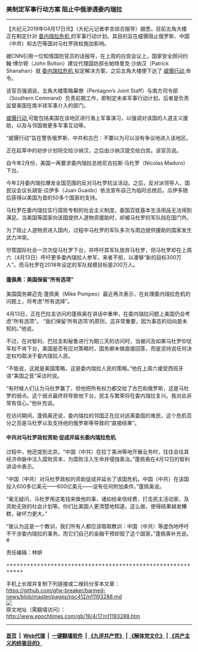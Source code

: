 ### 美制定军事行动方案 阻止中俄渗透委内瑞拉
------------------------

<p>
 【大纪元2019年04月17日讯】（大纪元记者李言综合报导）据悉，目前五角大楼正在制定针对
 <a href="http://www.epochtimes.com/gb/tag/%E5%A7%94%E5%86%85%E7%91%9E%E6%8B%89%E5%8D%B1%E6%9C%BA.html">
  委内瑞拉危机
 </a>
 的军事行动计划。其目的旨在威慑阻止俄罗斯、中国（中共）和古巴等国对马杜罗政权施加影响。
</p>
<p>
 据CNN引用一位知情国防官员的话报导，在上周的白宫会议上，国家安全顾问约翰·博尔顿（John Bolton）建议代理国防部长帕特里克·沙纳汉（Patrick Shanahan）就
 <a href="http://www.epochtimes.com/gb/tag/%E5%A7%94%E5%86%85%E7%91%9E%E6%8B%89%E5%8D%B1%E6%9C%BA.html">
  委内瑞拉危机
 </a>
 拟定解决方案，之后五角大楼便下达了
 <a href="http://www.epochtimes.com/gb/tag/%E5%A8%81%E6%85%91%E8%A1%8C%E5%8A%A8.html">
  威慑行动
 </a>
 命令。
</p>
<p>
 该官员强调说，五角大楼策略幕僚（Pentagon’s Joint Staff）与南方司令部（Southern Command）负责前期工作，即制定未来军事行动计划。后者是负责监督美国在南半球军事介入的部门。
</p>
<p>
 <a href="http://www.epochtimes.com/gb/tag/%E5%A8%81%E6%85%91%E8%A1%8C%E5%8A%A8.html">
  威慑行动
 </a>
 可能包括美国在该地区进行海上军事演习，以强调对该国的人道主义援助，以及与邻国做更多军事互动等。
</p>
<p>
 “威慑行动”旨在警告俄罗斯、中共和古巴：不要以为可以没有争议地进入该地区。
</p>
<p>
 正在起草中的初步计划将交给沙纳汉，之后由沙纳汉提交给白宫。该官员说。
</p>
<p>
 自今年2月份，美国一再要求委内瑞拉总统尼古拉斯·马杜罗（Nicolas Maduro）下台。
</p>
<p>
 今年2月委内瑞拉爆发全国范围的反对马杜罗抗议活动。之后，反对派领导人、国民议会议长胡安·瓜伊多（Juan Guaido）依法宣布自己为临时总统后。瓜伊多随后获得以美国为首的50多个国家的支持。
</p>
<p>
 马杜罗在委内瑞拉实行腐败专制的社会主义制度，委国百姓基本生活用品无法得到满足。当美国等国家向该国提供人道物资援助时，却被马杜罗的军队挡在国门外。
</p>
<p>
 为了阻止人道物资进入国内，过程中马杜罗的军队多次与周边提供援助的国家发生武力冲突。
</p>
<p>
 尽管国际社会一次次促马杜罗下台，并呼吁其军队放弃马杜罗，但马杜罗却在上周六（4月13日）呼吁更多委内瑞拉人参军，来者不拒，以凑够“新的目标300万人”。而马杜罗在2018年设定的军队规模目标是200万人。
</p>
<h4>
 蓬佩奥：美国保留“所有选项”
</h4>
<p>
 美国国务卿迈克·蓬佩奥（Mike Pompeo）最近再次表示，在处理委内瑞拉危机的问题上，将考虑“所有选择”。
</p>
<p>
 4月13日，正在巴拉圭访问的蓬佩奥在讲话中重申，在委内瑞拉问题上美国仍会考虑“所有选项”。 “我们保留‘所有选项’的原则，这非常重要，因为事态的动向是未知的。”他说。
</p>
<p>
 不过，在对智利、巴拉圭和秘鲁进行为期三天的访问时，当被问及如果马杜罗仰仗军权不肯下台，美国是否有应对策略时，国务卿未做直接回答，而是坚持说任何决定权均取决于委内瑞拉人民。
</p>
<p>
 “不能说，这就是美国策略，这是委内瑞拉人民的策略。”他在上周六接受西班牙语“美国之音”采访时说。
</p>
<p>
 “有时候人们认为马杜罗赢了，但他把所有权力都交给了古巴和俄罗斯，这是马杜罗的弱点。这个弱点最终将导致他下台，民主与繁荣将在委内瑞拉复兴。我对此非常有信心。”他补充说。
</p>
<p>
 在访问期间，蓬佩奥还说，委内瑞拉的邻国正在应对逃离委国的难民，这个危机百分之百是马杜罗以及支持他的俄罗斯等导致的“直接结果”。
</p>
<h4>
 中共对马杜罗政权资助 促成并延长委内瑞拉危机
</h4>
<p>
 过程中，他还提到北京。“中国（中共）在拉丁美洲等地开展业务时，往往会往其经济命脉中注入腐败资本，为腐败注入生命并侵蚀善治。”蓬佩奥在4月12日的智利讲话中表示。
</p>
<p>
 “中国（中共）对马杜罗政权的资助促成并延长了该国危机。中国（中共）在该国投入600多亿美元——600亿美元——没有任何附加条件。”蓬佩奥说。
</p>
<p>
 “毫无疑问，马杜罗用这笔钱来做他的事，诸如给亲信经费，打击民主活动家，及资助无效的社会计划等。你们比美国人更清楚地知道，这么做，使得结果越发糟糕，破坏力更大。”
</p>
<p>
 “我认为这是一个教训，我们所有人都应该吸取教训：中国（中共）等虚伪地呼吁不干涉委内瑞拉的事务。而它们自己的金融干预却毁了这个国家。”蓬佩奥补充说。#
</p>
<p>
 责任编辑：林妍
</p>

+++++++++++++++++++++++++++++++++++++++++++++++++++++++++++<br/><br/>
手机上长按并复制下列链接或二维码分享本文章：<br/>
https://github.com/gfw-breaker/banned-news/blob/master/pages/nsc412/n11193288.md <br/>
<a href='https://github.com/gfw-breaker/banned-news/blob/master/pages/nsc412/n11193288.md'><img src='https://github.com/gfw-breaker/banned-news/blob/master/pages/nsc412/n11193288.md.png'/></a> <br/>
原文地址（需翻墙访问）：http://www.epochtimes.com/gb/19/4/17/n11193288.htm


------------------------
#### [首页](https://github.com/gfw-breaker/banned-news/blob/master/README.md) &nbsp;|&nbsp; [Web代理](https://github.com/labour-camp/helloworld) &nbsp;|&nbsp; [一键翻墙软件](https://github.com/gfw-breaker/nogfw/blob/master/README.md) &nbsp;| [《九评共产党》](https://github.com/gfw-breaker/9ping.md/blob/master/README.md#九评之一评共产党是什么) | [《解体党文化》](https://github.com/gfw-breaker/jtdwh.md/blob/master/README.md) | [《共产主义的终极目的》](https://github.com/gfw-breaker/gczydzjmd.md/blob/master/README.md)

